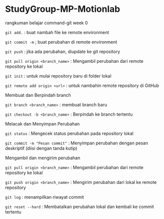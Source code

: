 # StudyGroup-MP-Motionlab

rangkuman belajar command-git week 0

`git add.` : buat nambah file ke remote environment

`git commit -m` ; buat perubahan di remote environment

`git push` : jika ada perubahan, diupdate ke git repository

`git pull origin <branch_name>` : Mengambil perubahan dari remote repository ke lokal

`git init` : untuk mulai repository baru di folder lokal

`git remote add origin <url>` : untuk nambahin remote repository di GitHub

Membuat dan Berpindah branch

`git branch <branch_name>` : membuat branch baru

`git checkout -b <branch_name>` : Berpindah ke branch tertentu

Melacak dan Menyimpan Perubahan

`git status` : Mengecek status perubahan pada repository lokal

`git commit -m "Pesan commit"` : Menyimpan perubahan dengan pesan deskriptif (diisi dengan tanda kutip)

Mengambil dan mengirim perubahan

`git pull origin <branch_name>` : Mengambil perubahan dari remote repository ke lokal

`git push origin <branch_name>` : Mengirim perubahan dari lokal ke remote repository

`git log` : menampilkan riwayat commit

`git reset --hard` : Membatalkan perubahan lokal dan kembali ke commit tertentu 

